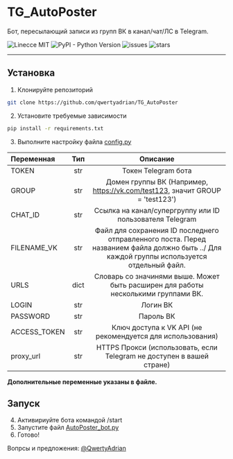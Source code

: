 # TG_AutoPoster 
Бот, пересылающий записи из групп ВК в канал/чат/ЛС в Telegram.

![Linecce MIT](https://img.shields.io/github/license/qwertyadrian/TG_AutoPoster.svg) ![PyPI - Python Version](https://img.shields.io/badge/python-3.4%2C%203.5%2C%203.6-orange.svg)
![issues](https://img.shields.io/github/issues/qwertyadrian/TG_AutoPoster.svg) ![stars](https://img.shields.io/github/stars/qwertyadrian/TG_AutoPoster.svg)
***
## Установка
1. Клонируйте репозиторий
```bash
git clone https://github.com/qwertyadrian/TG_AutoPoster
```
2. Установите требуемые зависимости
```bash
pip install -r requirements.txt
```
3. Выполните настройку файла [config.py](..blob/master/config.py)

| Переменная      | Тип           | Описание  |
| :------------- |:-------------:| :-----:|
| TOKEN    | str | Токен Telegram бота |
| GROUP    | str      |   Домен группы ВК (Например, https://vk.com/test123, значит GROUP = 'test123') |
| CHAT_ID | str      |    Ссылка на канал/супергруппу или ID пользователя Telegram |
| FILENAME_VK | str | Файл для сохранения ID последнего отправленного поста. Перед названием файла должно быть ../ Для каждой группы используется отдельный файл. |
| URLS | dict | Словарь со значинями выше. Может быть расширен для работы несколькими группами ВК. |
| LOGIN | str | Логин ВК |
| PASSWORD| str | Пароль ВК |
| ACCESS_TOKEN | str | Ключ доступа к VK API (не рекомендуется для использования) |
| proxy_url | str | HTTPS Прокси (использовать, если Telegram не доступен в вашей стране) |

**Дополнительные переменные указаны в файле.**
## Запуск

4. Активириуйте бота командой /start
2. Запустите файл [AutoPoster_bot.py](../blob/mater/AutoPoster_bot.py)
5. Готово!

Вопрсы и предложения: [@QwertyAdrian](https://t.me/QwertyAdrian)
